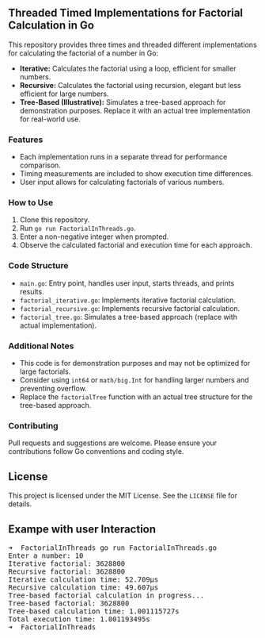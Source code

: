 ## Threaded Timed Implementations for Factorial Calculation in Go

This repository provides three times and threaded different implementations for calculating the factorial of a number in Go:

* **Iterative:** Calculates the factorial using a loop, efficient for smaller numbers.
* **Recursive:** Calculates the factorial using recursion, elegant but less efficient for large numbers.
* **Tree-Based (Illustrative):** Simulates a tree-based approach for demonstration purposes. Replace it with an actual tree implementation for real-world use.

### Features

* Each implementation runs in a separate thread for performance comparison.
* Timing measurements are included to show execution time differences.
* User input allows for calculating factorials of various numbers.

### How to Use

1. Clone this repository.
2. Run `go run FactorialInThreads.go`.
3. Enter a non-negative integer when prompted.
4. Observe the calculated factorial and execution time for each approach.

### Code Structure

* `main.go`: Entry point, handles user input, starts threads, and prints results.
* `factorial_iterative.go`: Implements iterative factorial calculation.
* `factorial_recursive.go`: Implements recursive factorial calculation.
* `factorial_tree.go`: Simulates a tree-based approach (replace with actual implementation).

### Additional Notes

* This code is for demonstration purposes and may not be optimized for large factorials.
* Consider using `int64` or `math/big.Int` for handling larger numbers and preventing overflow.
* Replace the `factorialTree` function with an actual tree structure for the tree-based approach.

### Contributing

Pull requests and suggestions are welcome. Please ensure your contributions follow Go conventions and coding style.

## License

This project is licensed under the MIT License. See the `LICENSE` file for details.

## Exampe with user Interaction

<pre>
➜  FactorialInThreads go run FactorialInThreads.go 
Enter a number: 10
Iterative factorial: 3628800
Recursive factorial: 3628800
Iterative calculation time: 52.709µs
Recursive calculation time: 49.607µs
Tree-based factorial calculation in progress...
Tree-based factorial: 3628800
Tree-based calculation time: 1.001115727s
Total execution time: 1.001193495s
➜  FactorialInThreads 
</re>